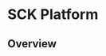# SCK Platform

<!-- Environment variable updated for production database connection -->

## Overview
